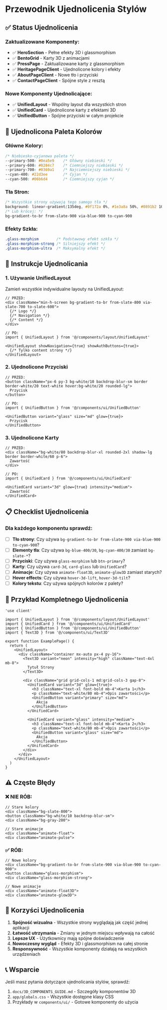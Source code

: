 # Przewodnik Ujednolicenia Stylów

## ✅ Status Ujednolicenia

### Zaktualizowane Komponenty:
- ✅ **HeroSection** - Pełne efekty 3D i glassmorphism
- ✅ **BentoGrid** - Karty 3D z animacjami
- ✅ **PressPage** - Zaktualizowane karty z glassmorphism
- ✅ **HeritagePageClient** - Ujednolicone kolory i efekty
- ✅ **AboutPageClient** - Nowe tło i przyciski
- ✅ **ContactPageClient** - Spójne style z resztą

### Nowe Komponenty Ujednolicające:
- ✅ **UnifiedLayout** - Wspólny layout dla wszystkich stron
- ✅ **UnifiedCard** - Ujednolicone karty z efektami 3D
- ✅ **UnifiedButton** - Spójne przyciski w całym projekcie

## 🎨 Ujednolicona Paleta Kolorów

### Główne Kolory:
```css
/* Niebiesko-cyjanowa paleta */
--primary-500: #0ea5e9    /* Główny niebieski */
--primary-600: #0284c7    /* Ciemniejszy niebieski */
--primary-700: #0369a1    /* Najciemniejszy niebieski */
--cyan-400: #22d3ee       /* Cyjan */
--cyan-500: #06b6d4       /* Ciemniejszy cyjan */
```

### Tła Stron:
```css
/* Wszystkie strony używają tego samego tła */
background: linear-gradient(135deg, #0f172a 0%, #1e3a8a 50%, #0891b2 100%);
/* Lub krócej: */
bg-gradient-to-br from-slate-900 via-blue-900 to-cyan-900
```

### Efekty Szkła:
```css
.glass-morphism        /* Podstawowy efekt szkła */
.glass-morphism-strong /* Silniejszy efekt */
.glass-morphism-ultra  /* Maksymalny efekt */
```

## 🔧 Instrukcje Ujednolicania

### 1. Używanie UnifiedLayout

Zamień wszystkie indywidualne layouty na UnifiedLayout:

```tsx
// PRZED:
<div className="min-h-screen bg-gradient-to-br from-slate-800 via-slate-700 to-slate-600">
  {/* Logo */}
  {/* Navigation */}
  {/* Content */}
</div>

// PO:
import { UnifiedLayout } from '@/components/layout/UnifiedLayout'

<UnifiedLayout showNavigation={true} showAuthButtons={true}>
  {/* Tylko content strony */}
</UnifiedLayout>
```

### 2. Ujednolicone Przyciski

```tsx
// PRZED:
<button className="px-6 py-3 bg-white/10 backdrop-blur-sm border border-white/20 text-white hover:bg-white/20 rounded-lg">
  Przycisk
</button>

// PO:
import { UnifiedButton } from '@/components/ui/UnifiedButton'

<UnifiedButton variant="glass" size="md" glow={true}>
  Przycisk
</UnifiedButton>
```

### 3. Ujednolicone Karty

```tsx
// PRZED:
<div className="bg-white/80 backdrop-blur-xl rounded-2xl shadow-lg border border-white/60 p-6">
  Zawartość
</div>

// PO:
import { UnifiedCard } from '@/components/ui/UnifiedCard'

<UnifiedCard variant="3d" glow={true} intensity="medium">
  Zawartość
</UnifiedCard>
```

## 📋 Checklist Ujednolicenia

### Dla każdego komponentu sprawdź:

- [ ] **Tło strony**: Czy używa `bg-gradient-to-br from-slate-900 via-blue-900 to-cyan-900`?
- [ ] **Elementy tła**: Czy używa `bg-blue-400/30`, `bg-cyan-400/30` zamiast `bg-slate-*`?
- [ ] **Przyciski**: Czy używa `glass-morphism` lub `btn-primary`?
- [ ] **Karty**: Czy używa `card-3d`, `card-glass` lub `UnifiedCard`?
- [ ] **Animacje**: Czy używa `animate-float3D`, `animate-glow3D` zamiast starych?
- [ ] **Hover effects**: Czy używa `hover-3d-lift`, `hover-3d-tilt`?
- [ ] **Kolory tekstu**: Czy używa spójnych kolorów z palety?

## 🚀 Przykład Kompletnego Ujednolicenia

```tsx
'use client'

import { UnifiedLayout } from '@/components/layout/UnifiedLayout'
import { UnifiedCard } from '@/components/ui/UnifiedCard'
import { UnifiedButton } from '@/components/ui/UnifiedButton'
import { Text3D } from '@/components/ui/Text3D'

export function ExamplePage() {
  return (
    <UnifiedLayout>
      <div className="container mx-auto px-4 py-16">
        <Text3D variant="neon" intensity="high" className="text-4xl mb-8">
          Tytuł Strony
        </Text3D>
        
        <div className="grid grid-cols-1 md:grid-cols-3 gap-8">
          <UnifiedCard variant="3d" glow={true}>
            <h3 className="text-xl font-bold mb-4">Karta 1</h3>
            <p className="text-white/80 mb-4">Opis zawartości</p>
            <UnifiedButton variant="primary" size="md">
              Akcja
            </UnifiedButton>
          </UnifiedCard>
          
          <UnifiedCard variant="glass" intensity="medium">
            <h3 className="text-xl font-bold mb-4">Karta 2</h3>
            <p className="text-white/80 mb-4">Opis zawartości</p>
            <UnifiedButton variant="glass" size="md">
              Akcja
            </UnifiedButton>
          </UnifiedCard>
        </div>
      </div>
    </UnifiedLayout>
  )
}
```

## ⚠️ Częste Błędy

### ❌ NIE RÓB:
```tsx
// Stare kolory
<div className="bg-slate-800">
<button className="bg-white/10 backdrop-blur-sm">
<div className="bg-gray-200">

// Stare animacje
<div className="animate-float">
<div className="animate-pulse">
```

### ✅ RÓB:
```tsx
// Nowe kolory
<div className="bg-gradient-to-br from-slate-900 via-blue-900 to-cyan-900">
<button className="glass-morphism">
<div className="glass-morphism-strong">

// Nowe animacje
<div className="animate-float3D">
<div className="animate-glow3D">
```

## 🎯 Korzyści Ujednolicenia

1. **Spójność wizualna** - Wszystkie strony wyglądają jak część jednej aplikacji
2. **Łatwość utrzymania** - Zmiany w jednym miejscu wpływają na całość
3. **Lepsze UX** - Użytkownicy mają spójne doświadczenie
4. **Nowoczesny wygląd** - Efekty 3D i glassmorphism na całej stronie
5. **Responsywność** - Wszystkie komponenty działają na wszystkich urządzeniach

## 📞 Wsparcie

Jeśli masz pytania dotyczące ujednolicania stylów, sprawdź:
1. `docs/3D_COMPONENTS_GUIDE.md` - Szczegóły komponentów 3D
2. `app/globals.css` - Wszystkie dostępne klasy CSS
3. Przykłady w `components/ui/` - Gotowe komponenty do użycia
